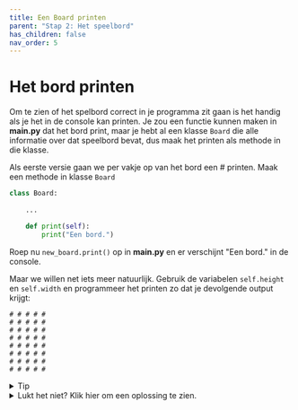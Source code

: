 ```yaml
---
title: Een Board printen
parent: "Stap 2: Het speelbord"
has_children: false
nav_order: 5
---
```


# Het bord printen
Om te zien of het spelbord correct in je programma zit gaan is het handig als je het in de console kan printen.
Je zou een functie kunnen maken in __main.py__ dat het bord print, maar je hebt al een klasse ```Board``` die alle informatie over dat speelbord bevat, dus maak het printen als methode in die klasse.


Als eerste versie gaan we per vakje op van het bord een # printen.
Maak een methode in klasse ```Board```
```python
class Board: 
    
    ...

    def print(self):
        print("Een bord.")
``` 

Roep nu ```new_board.print()``` op in __main.py__ en er verschijnt "Een bord." in de console.

Maar we willen net iets meer natuurlijk.
Gebruik de variabelen ```self.height``` en ```self.width``` en programmeer het printen zo dat je devolgende output krijgt:
```
# # # # #
# # # # #
# # # # #
# # # # #
# # # # #
# # # # #
# # # # #
# # # # #
```

<details>
  <summary>Tip</summary>
  <p>
```for x in ...``` en ```range(n)``` kunnen hier van pas komen.
    </p>
</details>

<details>
  <summary>Lukt het niet? Klik hier om een oplossing te zien.</summary>
  <p>
   ```python
      def print(self):
        for h in range(self.height):
            line = ''
            for w in range(self.width):
              line = line + '# '
            print(line)
    ```
  </p>
</details>